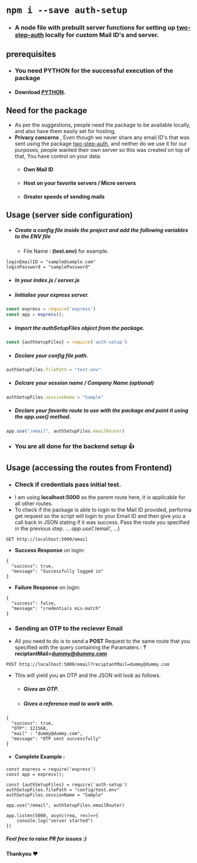 # ``` npm i --save auth-setup ``` 
- ### A node file with prebuilt server functions for setting up [two-step-auth](https://www.npmjs.com/package/two-step-auth) locally for custom Mail ID's and server.

## prerequisites
- ### You need PYTHON for the successful execution of the package
- #### Download [PYTHON](https://www.python.org/downloads/).

## Need for the package
  - As per the suggestions, people need the package to be available locally, and also have them easily set for hosting, 
  - **Privacy concerns** , Even though we never share any email ID's that was sent using the package [two-step-auth](https://www.npmjs.com/package/two-step-auth), and neither do we use it for our purposes, people wanted their own server so this was created on top of  that, You have control on your data.
    -  #### Own Mail ID
    -  #### Host on your favorite servers / Micro servers
    - #### Greater speeds of sending mails

## Usage (server side configuration)
- ##### Create a config file inside the project and add the following variables to the ENV file
  - File Name : **(test.env)** for example.
```env
loginEmailID = "sample@sample.com"
loginPassword = "samplePassword"
```
- ##### In your index.js / server.js
- ##### Initialise your express server.
```js
const express = require('express')
const app = express();
```
- ##### Import the <span color = "red">authSetupFiles</span> object from the package.
```js
const {authSetupFiles} = require('auth-setup')
```
- ##### Declare your config file path.
```js
authSetupFiles.filePath = "test.env"
```
- ##### Delcare your session name / Company Name (optional)
```js
authSetupFiles.sessionName = "Sample"
```
- ##### Declare your favorite route to use with the package and point it using the <span color='red'>app.use()</span> method.
```js
app.use("/email", authSetupFiles.emailRouter)
```
- ### You are all done for the backend setup 👍

## Usage (accessing the routes from Frontend)
- ### Check if credentials pass initial test.
- I am using **localhost:5000** as the parent route here, it is applicable for all other routes.
- To check if the package is able to login to the Mail ID provided, performa  get request so the script will login to your Email ID and then give you a call back in JSON stating if it was success. Pass the route you specified in the previous step. ... *app.use*('/email', ...)
```http
GET http://localhost:5000/email
```
- **Success Response** on login:
```
{
  "success": true,
  "message": "Successfully logged in"
}
```

- **Failure Response** on login:
```
{
  "success": false,
  "message": "credentials mis-match"
}
```
- ### Sending an OTP to the reciever Email
- All you need to do is to send a **POST** Request to the same route that you specified with the query containing the Paramaters : **<routepath>?reciptantMail=dummy@dummy.com**
```
POST http://localhost:5000/email?reciptantMail=dummy@dummy.com
```
- This will yield you an OTP and the JSON will look as follows.
    - ##### Gives an OTP.
    - ##### Gives a reference mail to work with.
```
{
  "success": true,
  "OTP": 121568,
  "mail" : "dummy@dummy.com",
  "message": "OTP sent successfully"
}
```

- #### Complete Example : 
```
const express = require('express')
const app = express();

const {authSetupFiles} = require('auth-setup')
authSetupFiles.filePath = "config/test.env"
authSetupFiles.sessionName = "Sample"

app.use("/email", authSetupFiles.emailRouter)

app.listen(5000, async(req, res)=>{
    console.log("server started")
})
```

##### Feel free to raise PR for issues :)

#### Thankyou ❤️